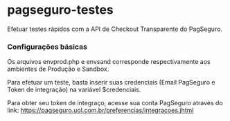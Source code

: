 # pagseguro-testes

Efetuar testes rápidos com a API de Checkout Transparente do PagSeguro.

### Configurações básicas

Os arquivos envprod.php e envsand corresponde respectivamente aos ambientes de Produção e Sandbox.  

Para efetuar um teste, basta inserir suas credenciais (Email PagSeguro e Token de integração) na variável $credenciais.

Para obter seu token de integraço, acesse sua conta PagSeguro através do link: https://pagseguro.uol.com.br/preferencias/integracoes.jhtml
